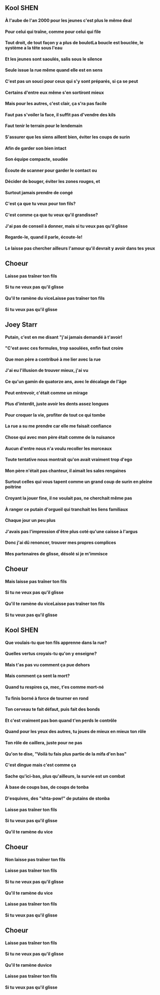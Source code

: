 ## Kool SHEN

#### À l'aube de l'an 2000 pour les jeunes c'est plus le même deal
#### Pour celui qui traîne, comme pour celui qui file
#### Tout droit, de tout façon y a plus de boulotLa boucle est bouclée, le système a la tête sous l'eau
#### Et les jeunes sont saoulés, salis sous le silence
#### Seule issue la rue même quand elle est en sens
#### C'est pas un souci pour ceux qui s'y sont préparés, si ça se peut
#### Certains d'entre eux même s'en sortiront mieux
#### Mais pour les autres, c'est clair, ça s'ra pas facile
#### Faut pas s'voiler la face, il suffit pas d'vendre des kils
#### Faut tenir le terrain pour le lendemain
#### S'assurer que les siens aillent bien, éviter les coups de surin
#### Afin de garder son bien intact
#### Son équipe compacte, soudée
#### Écoute de scanner pour garder le contact ou
#### Décider de bouger, éviter les zones rouges, et
#### Surtout jamais prendre de congé
#### C'est ça que tu veux pour ton fils?
#### C'est comme ça que tu veux qu'il grandisse?
#### J'ai pas de conseil à donner, mais si tu veux pas qu'il glisse
#### Regarde-le, quand il parle, écoute-le!
#### Le laisse pas chercher ailleurs l'amour qu'il devrait y avoir dans tes yeux

## Choeur

#### Laisse pas traîner ton fils
#### Si tu ne veux pas qu'il glisse
#### Qu'il te ramène du viceLaisse pas traîner ton fils
#### Si tu veux pas qu'il glisse

## Joey Starr

#### Putain, c'est en me disant "j'ai jamais demandé à t'avoir!
#### "C'est avec ces formules, trop saoulées, enfin faut croire
#### Que mon père a contribué à me lier avec la rue
#### J'ai eu l'illusion de trouver mieux, j'ai vu
#### Ce qu'un gamin de quatorze ans, avec le décalage de l'âge
#### Peut entrevoir, c'était comme un mirage
#### Plus d'interdit, juste avoir les dents assez longues
#### Pour croquer la vie, profiter de tout ce qui tombe
#### La rue a su me prendre car elle me faisait confiance
#### Chose qui avec mon père était comme de la nuisance
#### Aucun d'entre nous n'a voulu recoller les morceaux
#### Toute tentative nous montrait qu'on avait vraiment trop d'ego
#### Mon père n'était pas chanteur, il aimait les sales rengaines
#### Surtout celles qui vous tapent comme un grand coup de surin en pleine poitrine
#### Croyant la jouer fine, il ne voulait pas, ne cherchait même pas
#### À ranger ce putain d'orgueil qui tranchait les liens familiaux
#### Chaque jour un peu plus
#### J'avais pas l'impression d'être plus coté qu'une caisse à l'argus
#### Donc j'ai dû renoncer, trouver mes propres complices
#### Mes partenaires de glisse, désolé si je m'immisce
## Choeur
#### Mais laisse pas traîner ton fils
#### Si tu ne veux pas qu'il glisse
#### Qu'il te ramène du viceLaisse pas traîner ton fils
#### Si tu veux pas qu'il glisse

## Kool SHEN

#### Que voulais-tu que ton fils apprenne dans la rue?
#### Quelles vertus croyais-tu qu'on y enseigne?
#### Mais t'as pas vu comment ça pue dehors
#### Mais comment ça sent la mort?
#### Quand tu respires ça, mec, t'es comme mort-né
#### Tu finis borné à force de tourner en rond
#### Ton cerveau te fait défaut, puis fait des bonds
#### Et c'est vraiment pas bon quand t'en perds le contrôle
#### Quand pour les yeux des autres, tu joues de mieux en mieux ton rôle
#### Ton rôle de caillera, juste pour ne pas
#### Qu'on te dise, "Voilà tu fais plus partie de la mifa d'en bas"
#### C'est dingue mais c'est comme ça
#### Sache qu'ici-bas, plus qu'ailleurs, la survie est un combat
#### À base de coups bas, de coups de tonba
#### D'esquives, des "shta-pow!" de putains de stonba
#### Laisse pas traîner ton fils
#### Si tu veux pas qu'il glisse
#### Qu'il te ramène du vice

## Choeur

#### Non laisse pas traîner ton fils
#### Laisse pas traîner ton fils
#### Si tu ne veux pas qu'il glisse
#### Qu'il te ramène du vice
#### Laisse pas traîner ton fils
#### Si tu veux pas qu'il glisse

## Choeur

#### Laisse pas traîner ton fils
#### Si tu ne veux pas qu'il glisse
#### Qu'il te ramène duvice
#### Laisse pas traîner ton fils
#### Si tu veux pas qu'il glisse
